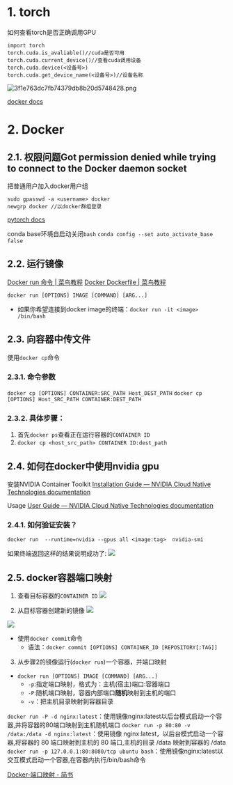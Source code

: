 # 1. torch
如何查看torch是否正确调用GPU
```shell
import torch
torch.cuda.is_avaliable()//cuda是否可用
torch.cuda.current_device()//查看cuda调用设备
torch.cuda.device(<设备号>)
torch.cuda.get_device_name(<设备号>)//设备名称
```
![3f1e763dc7fb74379db8b20d5748428.png](https://chillcharlie-img.oss-cn-hangzhou.aliyuncs.com/imgae/2023/01/24/c647bb164bccbbf527abadf97563f809_3f1e763dc7fb74379db8b20d5748428.png)

[docker docs](https://docs.docker.com.zh.xy2401.com/config/containers/resource_constraints/)
# 2. Docker
## 2.1. 权限问题Got permission denied while trying to connect to the Docker daemon socket
把普通用户加入docker用户组
```shell
sudo gpasswd -a <username> docker
newgrp docker //以docker群组登录
```
[pytorch docs](https://pytorch.org/docs/stable/index.html)

conda base环境自启动关闭`bash`
`conda config --set auto_activate_base false`

## 2.2. 运行镜像
[Docker run 命令 | 菜鸟教程](https://www.runoob.com/docker/docker-run-command.html)
[Docker Dockerfile | 菜鸟教程](https://www.runoob.com/docker/docker-dockerfile.html)

`docker run [OPTIONS] IMAGE [COMMAND] [ARG...]`

- 如果你希望连接到docker image的终端：`docker run -it <image> /bin/bash`

## 2.3. 向容器中传文件
使用`docker cp`命令
### 2.3.1. 命令参数
`docker cp [OPTIONS] CONTAINER:SRC_PATH Host_DEST_PATH`
`docker cp [OPTIONS] Host_SRC_PATH CONTAINER:DEST_PATH`

### 2.3.2. 具体步骤：
1. 首先`docker ps`查看正在运行容器的`CONTAINER ID`
2. `docker cp <host_src_path> CONTAINER ID:dest_path`

## 2.4. 如何在docker中使用nvidia gpu
安装NVIDIA Container Toolkit
[Installation Guide — NVIDIA Cloud Native Technologies documentation](https://docs.nvidia.com/datacenter/cloud-native/container-toolkit/install-guide.html#docker)

Usage
[User Guide — NVIDIA Cloud Native Technologies documentation](https://docs.nvidia.com/datacenter/cloud-native/container-toolkit/user-guide.html)

### 2.4.1. 如何验证安装？
`docker run  --runtime=nvidia --gpus all <image:tag>  nvidia-smi`

如果终端返回这样的结果说明成功了:
![](https://chillcharlie-img.oss-cn-hangzhou.aliyuncs.com/Screenshot%20from%202023-03-07%2023-06-39.png)

## 2.5. docker容器端口映射

1. 查看目标容器的`CONTAINER ID`
![](https://chillcharlie-img.oss-cn-hangzhou.aliyuncs.com/Screenshot%20from%202023-03-10%2022-16-11.png)

2. 从目标容器创建新的镜像
![](https://chillcharlie-img.oss-cn-hangzhou.aliyuncs.com/Screenshot%20from%202023-03-10%2022-18-19.png)

![](https://chillcharlie-img.oss-cn-hangzhou.aliyuncs.com/Screenshot%20from%202023-03-10%2022-21-09.png)

- 使用`docker commit`命令
	- 语法：`docker commit [OPTIONS] CONTAINER_ID [REPOSITORY[:TAG]]`

3. 从步骤2的镜像运行(`docker run`)一个容器，并端口映射

- `docker run [OPTIONS] IMAGE [COMMAND] [ARG...]`
	- `-p`:指定端口映射，格式为：主机(宿主)端口:容器端口
	- `-P`:随机端口映射，容器内部端口**随机**映射到主机的端口
	- `-v`：把主机目录映射到容器目录

`docker run -P -d nginx:latest`：使用镜像nginx:latest以后台模式启动一个容器,并将容器的80端口映射到主机随机端口
`docker run -p 80:80 -v /data:/data -d nginx:latest`：使用镜像 nginx:latest，以后台模式启动一个容器,将容器的 80 端口映射到主机的 80 端口,主机的目录 /data 映射到容器的 /data
`docker run -p 127.0.0.1:80:8080/tcp ubuntu bash`：使用镜像nginx:latest以交互模式启动一个容器,在容器内执行/bin/bash命令

[Docker-端口映射 - 简书](https://www.jianshu.com/p/b92d4b845ed6)